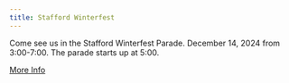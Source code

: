 ```yaml
---
title: Stafford Winterfest
---
```

Come see us in the Stafford Winterfest Parade. December 14, 2024 from 3:00-7:00. The parade starts up at 5:00.

<a href="https://www.explorestaffordct.com/winterfest" target="_blank" class="btn btn-primary">More Info</a>
